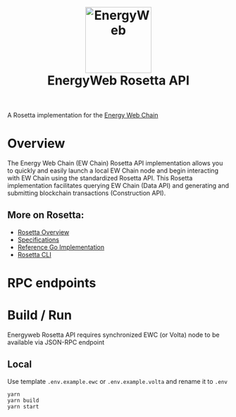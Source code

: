 <h1 align="center">
  <br>
  <a href="https://www.energyweb.org/"><img src="https://www.energyweb.org/wp-content/uploads/2019/04/logo-brand.png" alt="EnergyWeb" width="150"></a>
  <br>
  EnergyWeb Rosetta API
  <br>
  <br>
</h1>

A Rosetta implementation for the [Energy Web Chain](https://energyweb.org)

# Overview
The Energy Web Chain (EW Chain) Rosetta API implementation allows you to quickly and easily launch a local EW Chain node and begin interacting with EW Chain using the standardized Rosetta API. This Rosetta implementation facilitates querying EW Chain (Data API) and generating and submitting blockchain transactions (Construction API).

## More on Rosetta:
* [Rosetta Overview](https://www.rosetta-api.org/)
* [Specifications](https://github.com/coinbase/rosetta-specifications)
* [Reference Go Implementation](https://github.com/coinbase/rosetta-sdk-go)
* [Rosetta CLI](https://github.com/coinbase/rosetta-cli)

# RPC endpoints

# Build / Run

Energyweb Rosetta API requires synchronized EWC (or Volta) node to be available via JSON-RPC endpoint 

## Local

Use template `.env.example.ewc` or `.env.example.volta` and rename it to `.env` 

```
yarn
yarn build
yarn start
```
